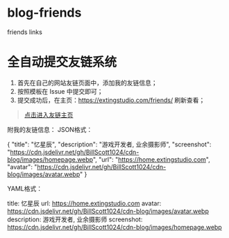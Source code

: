 # blog-friends
friends links

# 全自动提交友链系统

1. 首先在自己的网站友链页面中，添加我的友链信息；
2. 按照模板在 Issue 中提交即可；
3. 提交成功后，在主页：https://extingstudio.com/friends/ 刷新查看；

> 
> [点击进入友链主页](https://extingstudio.com/friends/)
> 



附我的友链信息：
JSON格式：

{     "title": "忆星辰",
      "description": "游戏开发者, 业余摄影师",
      "screenshot": "https://cdn.jsdelivr.net/gh/BillScott1024/cdn-blog/images/homepage.webp",
      "url": "https://home.extingstudio.com",
      "avatar": "https://cdn.jsdelivr.net/gh/BillScott1024/cdn-blog/images/avatar.webp"
}


YAML格式：

title: 忆星辰
url: https://home.extingstudio.com
avatar: https://cdn.jsdelivr.net/gh/BillScott1024/cdn-blog/images/avatar.webp
description: 游戏开发者, 业余摄影师
screenshot: https://cdn.jsdelivr.net/gh/BillScott1024/cdn-blog/images/homepage.webp
	
